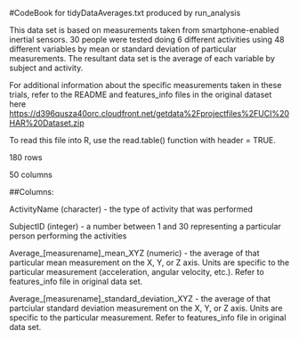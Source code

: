 #CodeBook for tidyDataAverages.txt produced by run_analysis

This data set is based on measurements taken from smartphone-enabled inertial
sensors. 30 people were tested doing 6 different activities using 48 different
variables by mean or standard deviation of particular measurements. The
resultant data set is the average of each variable by subject and activity.

For additional information about the specific measurements taken in these
trials, refer to the README and features_info files in the original dataset here
https://d396qusza40orc.cloudfront.net/getdata%2Fprojectfiles%2FUCI%20HAR%20Dataset.zip 

To read this file into R, use the read.table() function with header = TRUE.

180 rows

50 columns

##Columns:

ActivityName (character) - the type of activity that was performed

SubjectID (integer) - a number between 1 and 30 representing a particular person performing the activities

Average_[measurename]_mean_XYZ (numeric) - the average of that particular mean measurement on the X, Y, or Z axis. Units are specific to the particular measurement (acceleration, angular velocity, etc.). Refer to features_info file in original data set.

Average_[measurename]_standard_deviation_XYZ - the average of that partciular standard deviation measurement on the X, Y, or Z axis. Units are specific to the particular measurement. Refer to features_info file in original data set.
